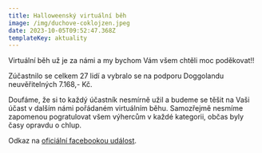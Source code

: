```yaml
---
title: Halloweenský virtuální běh
image: /img/duchove-coklojzen.jpeg
date: 2023-10-05T09:52:47.368Z
templateKey: aktuality
---
```

V﻿irtuální běh už je za námi a my bychom Vám všem chtěli moc poděkovat!!

Zúčastnilo se celkem 27 lidí a vybralo se na podporu Doggolandu neuvěřitelných 7.168,- Kč.

D﻿oufáme, že si to každý účastník nesmírně užil a budeme se těšit na Vaši účast v dalším námi pořádaném virtuálním běhu. Samozřejmě nesmíme zapomenou pogratulovat všem výhercům v každé kategorii, občas byly časy opravdu o chlup. 

Odkaz na [oficiální facebookou událost](https://www.facebook.com/events/1550232449137922/).